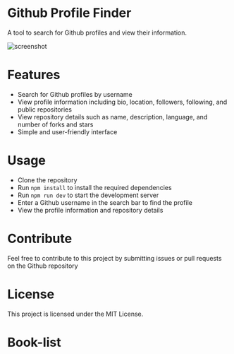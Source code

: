 # Github Profile Finder

A tool to search for Github profiles and view their information.

<img src = "/public/screenshot.png" alt = "screenshot"/>

# Features
- Search for Github profiles by username
- View profile information including bio, location, followers, following, and public repositories
- View repository details such as name, description, language, and number of forks and stars
- Simple and user-friendly interface 
# Usage
- Clone the repository
- Run `npm install` to install the required dependencies
- Run `npm run dev` to start the development server
- Enter a Github username in the search bar to find the profile
- View the profile information and repository details

# Contribute

Feel free to contribute to this project by submitting issues or pull requests on the Github repository

# License
This project is licensed under the MIT License.



# Book-list
